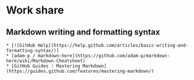 # Work share
## Markdown  writing and formatting syntax
    * [![GitHub Help](https://help.github.com/articles/basic-writing-and-formatting-syntax/)]
    * [adam-p / markdown-here](https://github.com/adam-p/markdown-here/wiki/Markdown-Cheatsheet)
    * [GitHub Guides : Mastering Markdown](https://guides.github.com/features/mastering-markdown/)

